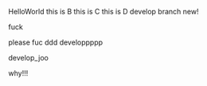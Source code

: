  HelloWorld
this is B
this is C
this is D
develop branch
new!

fuck

please
fuc
ddd
developpppp

develop_joo

why!!!
